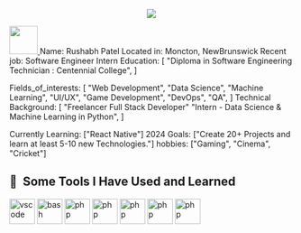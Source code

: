 <p align="center">
  <img src="https://encrypted-tbn0.gstatic.com/images?q=tbn:ANd9GcRKPkPd0ldXcWlrIUXiP8My6VKErYGQ6-oLQQ&usqp=CAU">
</p>
<a href="https://www.instagram.com/rushabh_2122/">
  <img height="50" src="https://user-images.githubusercontent.com/46517096/166974368-9798f39f-1f46-499c-b14e-81f0a3f83a06.png"/>
</a>
Name: Rushabh Patel
Located in: Moncton, NewBrunswick
Recent job: Software Engineer Intern 
Education:
  [
    "Diploma in Software Engineering Technician : Centennial College",
  ]

Fields_of_interests:
  [
    "Web Development",
    "Data Science",
    "Machine Learning",
    "UI/UX",
    "Game Development",
    "DevOps",
    "QA",
  ]
Technical Background:
  [
    "Freelancer Full Stack Developer"
    "Intern - Data Science & Machine Learning in Python",
  ]
  
Currently Learning: ["React Native"]
2024 Goals: ["Create 20+ Projects and learn at least 5-10 new Technologies."]
hobbies: ["Gaming", "Cinema", "Cricket"]
<h2> 🚀 &nbsp;Some Tools I Have Used and Learned</h2>
<p align="left">
<img src="https://cdn.jsdelivr.net/gh/devicons/devicon/icons/vscode/vscode-original.svg" alt="vscode" width="45" height="45"/>
<img src="https://cdn.jsdelivr.net/gh/devicons/devicon/icons/bash/bash-original.svg" alt="bash" width="45" height="45"/>
<img src="https://cdn.jsdelivr.net/gh/devicons/devicon/icons/react/react-original.svg" alt="php" width="45" height="45"/>
<img src="https://cdn.jsdelivr.net/gh/devicons/devicon/icons/python/python-original.svg" alt="php" width="45" height="45"/>
<img src="https://cdn.jsdelivr.net/gh/devicons/devicon/icons/angular/angular-original.svg" alt="php" width="45" height="45"/>
<img src="https://cdn.jsdelivr.net/gh/devicons/devicon/icons/java/java-original.svg" alt="php" width="45" height="45"/>
<img src="https://cdn.jsdelivr.net/gh/devicons/devicon/icons/javascript/javascript-original.svg" alt="php" width="45" height="45"/>
</p>
